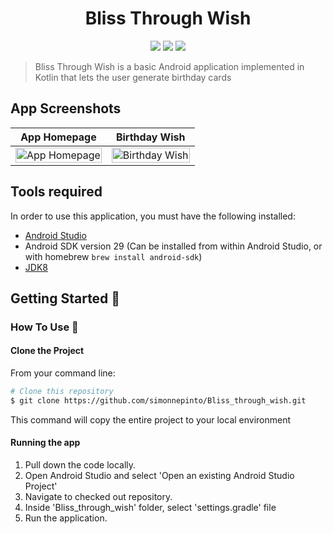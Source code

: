 <h1 align="center">Bliss Through Wish</h1>

<p align="center">
<img src="https://img.shields.io/badge/Built%20using-Android Studio-1f425f.svg">
<img src="https://travis-ci.org/fossasia/badge-magic-android.svg?branch=development">
<img src="https://img.shields.io/badge/Made%20with-Kotlin-1f425f.svg">
</p>

> Bliss Through Wish is a basic Android application implemented in Kotlin that lets the user generate birthday cards 


## App Screenshots

App Homepage         |  Birthday Wish
:-------------------------:|:-------------------------:
<img src="https://user-images.githubusercontent.com/53074235/111423833-dc4d0f00-8716-11eb-829b-c06a27665467.jpg" title="App Homepage " width="100%"> |<img src="https://user-images.githubusercontent.com/53074235/111423843-de16d280-8716-11eb-9ca9-d6558919233e.jpg" title="Birthday Wish" width="100%">

## Tools required
In order to use this application, you must have the following installed:
* [Android Studio](https://developer.android.com/studio/index.html)
* Android SDK version 29 (Can be installed from within Android Studio, or with homebrew `brew install android-sdk`)
* [JDK8](https://www.oracle.com/in/java/technologies/javase/javase-jdk8-downloads.html)

## Getting Started 🚀

### How To Use 🔧

#### Clone the Project

From your command line:
```bash
# Clone this repository
$ git clone https://github.com/simonnepinto/Bliss_through_wish.git

```

This command  will copy the entire project to your local environment

#### Running the app

1.  Pull down the code locally.
2.  Open Android Studio and select 'Open an existing Android Studio Project'
3.  Navigate to checked out repository.
4.  Inside 'Bliss_through_wish' folder, select 'settings.gradle' file
5.  Run the application.


